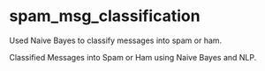 # spam_msg_classification
Used Naive Bayes to classify messages into spam or ham. 

Classified Messages into Spam or Ham using Naive Bayes and NLP.
